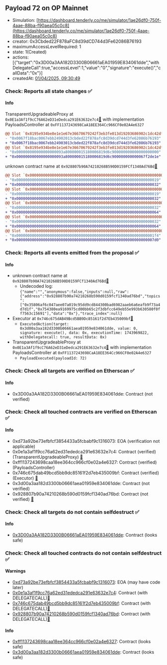 ## Payload 72 on OP Mainnet

- Simulation: [https://dashboard.tenderly.co/me/simulator/1ae26df0-750f-4aae-88ba-f90aea05c0c8](https://dashboard.tenderly.co/me/simulator/1ae26df0-750f-4aae-88ba-f90aea05c0c8)
- creator: 0x3Cbded22F878aFC8d39dCD744d3Fe62086B76193
- maximumAccessLevelRequired: 1
- state: 1(Created)
- actions: [{"target":"0x3D00a3AA182D3300B06661aEA01959E834061dde","withDelegateCall":true,"accessLevel":1,"value":"0","signature":"execute()","callData":"0x"}]
- createdAt: [01/04/2025, 09:30:49](https://optimistic.etherscan.io/tx/0x688f9ead7f1ccf868fbd75c185acb6dc2e625fda86f2816a15c473965f3ff4aa)

### Check: Reports all state changes :white_check_mark:

#### Info


TransparentUpgradeableProxy at `0x0E1a3Af1f9cC76A62eD31eDedca291E63632e7c4`[:ghost:](https://github.com/bgd-labs/aave-address-book "GovernanceV3Optimism.PAYLOADS_CONTROLLER") with implementation PayloadsController at `0xFF1137243698CaA18EE364Cc966CF0e02A4e6327`
```diff
@@ Slot `0x8195e934be8e1e1e67e36670679242f3eb3fe013d19203686902c1dc42dff3e4` @@
- "0x0067f18bac0067ebb24902013cbded22f878afc8d39dcd744d3fe62086b76193"
+ "0x0067f18bac0067ebb24903013cbded22f878afc8d39dcd744d3fe62086b76193"
@@ Slot `0x8195e934be8e1e1e67e36670679242f3eb3fe013d19203686902c1dc42dff3e5` @@
- "0x000000000000000000093a800000015180006819d6c900000000000000000000"
+ "0x000000000000000000093a800000015180006819d6c900000000000067f2de1e"
```

unknown contract name at `0x928807b90A74210268B590D0159FCf1340Ad76Bd`[:ghost:](https://github.com/bgd-labs/aave-address-book "AaveV3Optimism.RISK_STEWARD")
```diff
@@ Slot `0x0000000000000000000000000000000000000000000000000000000000000002` @@
- "0x0000000000000000000000000000000000000000000000000000000000000019"
+ "0x0000000000000000000000000000000000000000000000000000000000000032"
@@ Slot `0x0000000000000000000000000000000000000000000000000000000000000004` @@
- "0x0000000000000000000000000000000000000000000000000000000000000019"
+ "0x0000000000000000000000000000000000000000000000000000000000000032"
@@ Slot `0x000000000000000000000000000000000000000000000000000000000000000e` @@
- "0x0000000000000000000000000000000000000000000000000000000000000032"
+ "0x0000000000000000000000000000000000000000000000000000000000000064"
@@ Slot `0x0000000000000000000000000000000000000000000000000000000000000010` @@
- "0x0000000000000000000000000000000000000000000000000000000000000032"
+ "0x0000000000000000000000000000000000000000000000000000000000000064"
@@ Slot `0x0000000000000000000000000000000000000000000000000000000000000012` @@
- "0x00000000000000000000000000000000000000000000000000000000000001f4"
+ "0x00000000000000000000000000000000000000000000000000000000000007d0"
```


### Check: Reports all events emitted from the proposal :white_check_mark:

#### Info

- unknown contract name at `0x928807b90A74210268B590D0159FCf1340Ad76Bd`[:ghost:](https://github.com/bgd-labs/aave-address-book "AaveV3Optimism.RISK_STEWARD")
  - Undecoded log: `{"name":"","anonymous":false,"inputs":null,"raw":{"address":"0x928807b90a74210268b590d0159fcf1340ad76bd","topics":["0x35806af6c047aee07a019c95dd9cd844300bad6982aaeb6a6eafb9f73a4d7d1f","0x754380ea9169975cd00bb65c2f3dbfcc649eb55e993b630580f0ff7563c15691"],"data":"0x"},"trace_index":null}`
- Executor at `0x746c675dAB49Bcd5BB9Dc85161f2d7Eb435009bf`[:ghost:](https://github.com/bgd-labs/aave-address-book "AaveV3Optimism.ACL_ADMIN, GovernanceV3Optimism.EXECUTOR_LVL_1")
  - `ExecutedAction(target: 0x3d00a3aa182d3300b06661aea01959e834061dde, value: 0, signature: execute(), data: 0x, executionTime: 1743969822, withDelegatecall: true, resultData: 0x)`
- TransparentUpgradeableProxy at `0x0E1a3Af1f9cC76A62eD31eDedca291E63632e7c4`[:ghost:](https://github.com/bgd-labs/aave-address-book "GovernanceV3Optimism.PAYLOADS_CONTROLLER") with implementation PayloadsController at `0xFF1137243698CaA18EE364Cc966CF0e02A4e6327`
  - `PayloadExecuted(payloadId: 72)`

### Check: Check all targets are verified on Etherscan :white_check_mark:

#### Info

- 0x3D00a3AA182D3300B06661aEA01959E834061dde: Contract (not verified) 

### Check: Check all touched contracts are verified on Etherscan :white_check_mark:

#### Info

- 0xd73a92be73efbfcf3854433a5fcbabf9c1316073: EOA (verification not applicable)
- 0x0e1a3af1f9cc76a62ed31ededca291e63632e7c4: Contract (verified) (TransparentUpgradeableProxy) [:ghost:](https://github.com/bgd-labs/aave-address-book "GovernanceV3Optimism.PAYLOADS_CONTROLLER")
- 0xff1137243698caa18ee364cc966cf0e02a4e6327: Contract (verified) (PayloadsController) 
- 0x746c675dab49bcd5bb9dc85161f2d7eb435009bf: Contract (verified) (Executor) [:ghost:](https://github.com/bgd-labs/aave-address-book "AaveV3Optimism.ACL_ADMIN, GovernanceV3Optimism.EXECUTOR_LVL_1")
- 0x3d00a3aa182d3300b06661aea01959e834061dde: Contract (not verified) 
- 0x928807b90a74210268b590d0159fcf1340ad76bd: Contract (not verified) [:ghost:](https://github.com/bgd-labs/aave-address-book "AaveV3Optimism.RISK_STEWARD")

### Check: Check all targets do not contain selfdestruct :white_check_mark:

#### Info

- [0x3D00a3AA182D3300B06661aEA01959E834061dde](https://optimistic.etherscan.io/address/0x3D00a3AA182D3300B06661aEA01959E834061dde): Contract (looks safe)

### Check: Check all touched contracts do not contain selfdestruct :white_check_mark:

#### Warnings

- [0xd73a92be73efbfcf3854433a5fcbabf9c1316073](https://optimistic.etherscan.io/address/0xd73a92be73efbfcf3854433a5fcbabf9c1316073): EOA (may have code later)
- [0x0e1a3af1f9cc76a62ed31ededca291e63632e7c4](https://optimistic.etherscan.io/address/0x0e1a3af1f9cc76a62ed31ededca291e63632e7c4): Contract (with DELEGATECALL)[:ghost:](https://github.com/bgd-labs/aave-address-book "GovernanceV3Optimism.PAYLOADS_CONTROLLER")
- [0x746c675dab49bcd5bb9dc85161f2d7eb435009bf](https://optimistic.etherscan.io/address/0x746c675dab49bcd5bb9dc85161f2d7eb435009bf): Contract (with DELEGATECALL)[:ghost:](https://github.com/bgd-labs/aave-address-book "AaveV3Optimism.ACL_ADMIN, GovernanceV3Optimism.EXECUTOR_LVL_1")
- [0x928807b90a74210268b590d0159fcf1340ad76bd](https://optimistic.etherscan.io/address/0x928807b90a74210268b590d0159fcf1340ad76bd): Contract (with DELEGATECALL)[:ghost:](https://github.com/bgd-labs/aave-address-book "AaveV3Optimism.RISK_STEWARD")

#### Info

- [0xff1137243698caa18ee364cc966cf0e02a4e6327](https://optimistic.etherscan.io/address/0xff1137243698caa18ee364cc966cf0e02a4e6327): Contract (looks safe)
- [0x3d00a3aa182d3300b06661aea01959e834061dde](https://optimistic.etherscan.io/address/0x3d00a3aa182d3300b06661aea01959e834061dde): Contract (looks safe)

